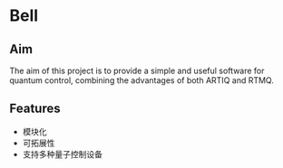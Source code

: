 # Bell 

## Aim
The aim of this project is to provide a simple and useful software for quantum control, combining the advantages of both ARTIQ and RTMQ.

## Features
- 模块化
- 可拓展性
- 支持多种量子控制设备